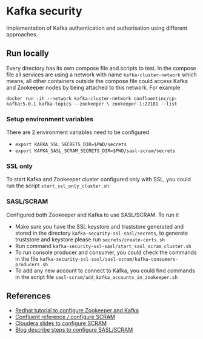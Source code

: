 # Kafka security

Implementation of Kafka authentication and authorisation using different approaches.


## Run locally

Every directory has its own compose file and scripts to test. In the compose file
all services are using a network with name `kafka-cluster-network` which means,
all other containers outside the compose file could access Kafka and Zookeeper nodes by
being attached to this network. For example

```
docker run -it --network kafka-cluster-network confluentinc/cp-kafka:5.0.1 kafka-topics --zookeeper \ zookeeper-1:22181 --list
```

### Setup environment variables

There are 2 environment variables need to be configured

- `export KAFKA_SSL_SECRETS_DIR=$PWD/secrets`
- `export KAFKA_SASL_SCRAM_SECRETS_DIR=$PWD/sasl-scram/secrets`


### SSL only

To start Kafka and Zookeeper cluster configured only with SSL, you could run the script `start_ssl_only_cluster.sh`

### SASL/SCRAM

Configured both Zookeeper and Kafka to use SASL/SCRAM. To run it

- Make sure you have the SSL keystore and truststore generated and stored in the directory
`kafka-security-ssl-sasl/secrets`, to generate truststore and keystore please run `secrets/create-certs.sh`
- Run command `kafka-security-ssl-sasl/start_sasl_scram_cluster.sh`
- To run console producer and consumer, you could check the commands in the file `kafka-security-ssl-sasl/sasl-scram/kafka-consumers-producers.sh`
- To add any new account to connect to Kafka, you could find commands in the script file `sasl-scram/add_kafka_accounts_in_zookeeper.sh`


## References

- [Redhat tutorial to configure Zookeeper and Kafka](https://access.redhat.com/documentation/en-us/red_hat_amq_streams/1.0-beta/html/using_amq_streams_on_red_hat_enterprise_linux_rhel/configuring_zookeeper#assembly-configuring-zookeeper-authentication-str)
- [Confluent reference / configure SCRAM](https://docs.confluent.io/current/kafka/authentication_sasl/authentication_sasl_scram.html)
- [Cloudera slides to configure SCRAM](https://www.slideshare.net/JeanPaulAzar1/kafka-tutorial-kafka-security)
- [Blog describe steps to configure SASL/SCRAM](https://sharebigdata.wordpress.com/category/kafka/multiple-saslplainscram/)
